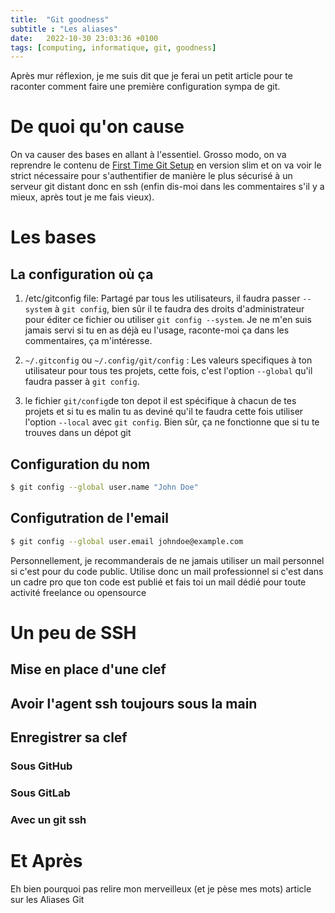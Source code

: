 ```yaml
---
title:  "Git goodness"
subtitle : "Les aliases"
date:   2022-10-30 23:03:36 +0100
tags: [computing, informatique, git, goodness]
---
```



Après mur réflexion, je me suis dit que je ferai un petit article pour te raconter comment faire une première
configuration sympa de git.

# De quoi qu'on cause

On va causer des bases en allant à l'essentiel. Grosso modo, on va reprendre le contenu de 
[First Time Git Setup](https://git-scm.com/book/en/v2/Getting-Started-First-Time-Git-Setup) en version slim et on va voir
le strict nécessaire pour s'authentifier de manière le plus sécurisé à un serveur git distant donc en ssh (enfin 
dis-moi dans les commentaires s'il y a mieux, après tout je me fais vieux). 

# Les bases
## La configuration où ça
1. /etc/gitconfig file: Partagé par tous les utilisateurs, il faudra passer `--system` à `git config`, bien sûr il te 
faudra des droits d'administrateur pour éditer ce fichier ou utiliser `git config --system`. Je ne m'en suis jamais servi
si tu en as déjà eu l'usage, raconte-moi ça dans les commentaires, ça m'intéresse.

2. `~/.gitconfig` ou `~/.config/git/config` : Les valeurs specifiques à ton utilisateur pour tous tes projets, cette fois,
c'est l'option `--global` qu'il faudra passer à `git config`.

3. le fichier `git/config`de ton depot il est spécifique à chacun de tes projets et si tu es malin tu as deviné qu'il te
faudra cette fois utiliser l'option `--local` avec `git config`. Bien sûr, ça ne fonctionne que si tu te trouves dans un dépot 
git

## Configuration du nom
```bash
$ git config --global user.name "John Doe"
```
## Configutration de l'email
```bash
$ git config --global user.email johndoe@example.com
```
Personnellement, je recommanderais de ne jamais utiliser un mail personnel si c'est pour du code public. Utilise donc
un mail professionnel si c'est dans un cadre pro que ton code est publié et fais toi un mail dédié pour toute activité
freelance ou opensource
# Un peu de SSH

## Mise en place d'une clef

## Avoir l'agent ssh toujours sous la main

## Enregistrer sa clef

### Sous GitHub

### Sous GitLab

### Avec un git ssh

# Et Après
Eh bien pourquoi pas relire mon merveilleux (et je pèse mes mots) article sur les Aliases Git